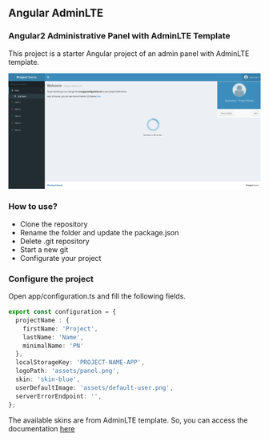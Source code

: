 ## Angular AdminLTE

### Angular2 Administrative Panel with AdminLTE Template

This project is a starter Angular project of an admin panel with AdminLTE template.


<p align="center">
  <img src="project-image.png" alt="Project Image">
</p>

### How to use?

* Clone the repository
* Rename the folder and update the package.json
* Delete .git repository
* Start a new git
* Configurate your project

### Configure the project

Open app/configuration.ts and fill the following fields.
```typescript
export const configuration = {
  projectName : {
    firstName: 'Project',
    lastName: 'Name',
    minimalName: 'PN'
  },
  localStorageKey: 'PROJECT-NAME-APP',
  logoPath: 'assets/panel.png',
  skin: 'skin-blue',
  userDefaultImage: 'assets/default-user.png',
  serverErrorEndpoint: '',
};
```
The available skins are from AdminLTE template. So, you can access the documentation [here](https://adminlte.io/themes/AdminLTE/documentation/index.html)


